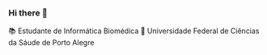 ### Hi there 👋

📚 Estudante de Informática Biomédica
📍 Universidade Federal de Ciências da Sáude de Porto Alegre
